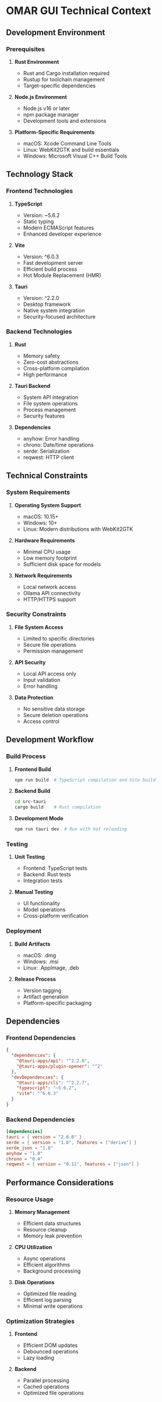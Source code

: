 # OMAR GUI Technical Context

## Development Environment

### Prerequisites

1. **Rust Environment**
    - Rust and Cargo installation required
    - Rustup for toolchain management
    - Target-specific dependencies

2. **Node.js Environment**
    - Node.js v16 or later
    - npm package manager
    - Development tools and extensions

3. **Platform-Specific Requirements**
    - macOS: Xcode Command Line Tools
    - Linux: WebKit2GTK and build essentials
    - Windows: Microsoft Visual C++ Build Tools

## Technology Stack

### Frontend Technologies

1. **TypeScript**
    - Version: ~5.6.2
    - Static typing
    - Modern ECMAScript features
    - Enhanced developer experience

2. **Vite**
    - Version: ^6.0.3
    - Fast development server
    - Efficient build process
    - Hot Module Replacement (HMR)

3. **Tauri**
    - Version: ^2.2.0
    - Desktop framework
    - Native system integration
    - Security-focused architecture

### Backend Technologies

1. **Rust**
    - Memory safety
    - Zero-cost abstractions
    - Cross-platform compilation
    - High performance

2. **Tauri Backend**
    - System API integration
    - File system operations
    - Process management
    - Security features

3. **Dependencies**
    - anyhow: Error handling
    - chrono: Date/time operations
    - serde: Serialization
    - reqwest: HTTP client

## Technical Constraints

### System Requirements

1. **Operating System Support**
    - macOS: 10.15+
    - Windows: 10+
    - Linux: Modern distributions with WebKit2GTK

2. **Hardware Requirements**
    - Minimal CPU usage
    - Low memory footprint
    - Sufficient disk space for models

3. **Network Requirements**
    - Local network access
    - Ollama API connectivity
    - HTTP/HTTPS support

### Security Constraints

1. **File System Access**
    - Limited to specific directories
    - Secure file operations
    - Permission management

2. **API Security**
    - Local API access only
    - Input validation
    - Error handling

3. **Data Protection**
    - No sensitive data storage
    - Secure deletion operations
    - Access control

## Development Workflow

### Build Process

1. **Frontend Build**

   ```bash
   npm run build  # TypeScript compilation and Vite build
   ```

2. **Backend Build**

   ```bash
   cd src-tauri
   cargo build    # Rust compilation
   ```

3. **Development Mode**

   ```bash
   npm run tauri dev  # Run with hot reloading
   ```

### Testing

1. **Unit Testing**
    - Frontend: TypeScript tests
    - Backend: Rust tests
    - Integration tests

2. **Manual Testing**
    - UI functionality
    - Model operations
    - Cross-platform verification

### Deployment

1. **Build Artifacts**
    - macOS: .dmg
    - Windows: .msi
    - Linux: .AppImage, .deb

2. **Release Process**
    - Version tagging
    - Artifact generation
    - Platform-specific packaging

## Dependencies

### Frontend Dependencies

```json
{
  "dependencies": {
    "@tauri-apps/api": "^2.2.0",
    "@tauri-apps/plugin-opener": "^2"
  },
  "devDependencies": {
    "@tauri-apps/cli": "^2.2.7",
    "typescript": "~5.6.2",
    "vite": "^6.0.3"
  }
}
```

### Backend Dependencies

```toml
[dependencies]
tauri = { version = "2.0.0" }
serde = { version = "1.0", features = ["derive"] }
serde_json = "1.0"
anyhow = "1.0"
chrono = "0.4"
reqwest = { version = "0.11", features = ["json"] }
```

## Performance Considerations

### Resource Usage

1. **Memory Management**
    - Efficient data structures
    - Resource cleanup
    - Memory leak prevention

2. **CPU Utilization**
    - Async operations
    - Efficient algorithms
    - Background processing

3. **Disk Operations**
    - Optimized file reading
    - Efficient log parsing
    - Minimal write operations

### Optimization Strategies

1. **Frontend**
    - Efficient DOM updates
    - Debounced operations
    - Lazy loading

2. **Backend**
    - Parallel processing
    - Cached operations
    - Optimized file operations
